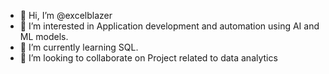 - 👋 Hi, I’m @excelblazer
- 👀 I’m interested in Application development and automation using AI and ML models.
- 🌱 I’m currently learning SQL.
- 💞️ I’m looking to collaborate on Project related to data analytics


<!---
excelblazer/excelblazer is a ✨ special ✨ repository because its `README.md` (this file) appears on your GitHub profile.
You can click the Preview link to take a look at your changes.
--->
